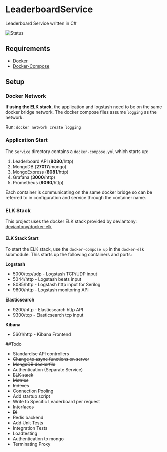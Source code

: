 # LeaderboardService
Leaderboard Service written in C#

![Status](https://github.com/terepaii/LeaderboardService/workflows/.NET/badge.svg)

## Requirements
- [Docker](https://docs.docker.com/get-docker/)
- [Docker-Compose](https://docs.docker.com/compose/install/)

## Setup
### Docker Network
**If using the ELK stack**, the application and logstash need to be on the same docker bridge network. The docker compose files assume `logging` as the network.

Run: `docker network create logging`

### Application Start
The `Service` directory contains a `docker-compose.yml` which starts up:
1. Leaderboard API (**8080**/http)
2. MongoDB (**27017**/mongo)
3. MongoExpress (**8081**/http)
4. Grafana (**3000**/http)
5. Prometheus (**9090**/http)

Each container is communicating on the same docker bridge so can be referred to in configuration and service through the container name.

### ELK Stack
This project uses the docker ELK stack provided by deviantony: [deviantony/docker-elk](https://github.com/deviantony/docker-elk)

#### ELK Stack Start
To start the ELK stack, use the `docker-compose up` in the `docker-elk` submodule. This starts up the following containers and ports:

**Logstash**
 - 5000/tcp/udp - Logstash TCP/UDP input 
 - 5044/http - Logstash beats input
 - 8085/http - Logstash http input for Serilog
 - 9600/http - Logstash monitoring API

**Elasticsearch**
 - 9200/http - Elasticsearch http API
 - 9300/tcp - Elasticsearch tcp input

**Kibana**
 - 5601/http - Kibana Frontend


##Todo
* ~~Standardise API controllers~~
* ~~Change to async functions on server~~
* ~~MongoDB dockerfile~~
* Authentication (Separate Service)
* ~~ELK stack~~
* ~~Metrics~~
* ~~Indexes~~
* Connection Pooling
* Add startup script
* Write to Specific Leaderboard per request
* ~~Interfaces~~
* ~~DI~~
* Redis backend
* ~~Add Unit Tests~~
* Integration Tests
* Loadtesting
* Authentication to mongo
* Terminating Proxy
